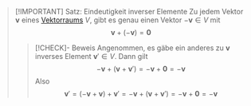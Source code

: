 > [!IMPORTANT] Satz: Eindeutigkeit inverser Elemente
> Zu jedem Vektor $\mathbf{v}$ eines [Vektorraums](Abstrakter%20Vektorraum.md) $V$, gibt es genau einen Vektor $-\mathbf{v}\in V$ mit
> $$\mathbf{v} + (-\mathbf{v}) = \mathbf{0}$$
> > [!CHECK]- Beweis
> > Angenommen, es gäbe ein anderes zu $\mathbf{v}$ inverses Element $\mathbf{v}' \in V$. Dann gilt
> > $$-\mathbf{v} + (\mathbf{v}+\mathbf{v}') = -\mathbf{v}+\mathbf{0}=-\mathbf{v}$$
> > Also
> > $$\mathbf{v}' = (-\mathbf{v}+\mathbf{v})+\mathbf{v}'=-\mathbf{v}+(\mathbf{v}+\mathbf{v}')=-\mathbf{v}+\mathbf{0}=-\mathbf{v}$$